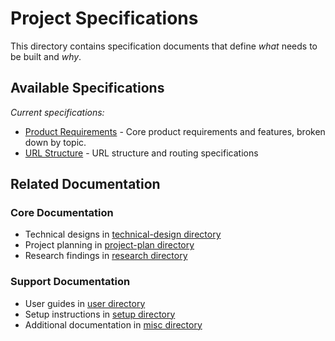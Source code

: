 # Project Specifications

This directory contains specification documents that define *what* needs to be built and *why*.

## Available Specifications

*Current specifications:*
- [Product Requirements](product_requirements/README.md) - Core product requirements and features, broken down by topic.
- [URL Structure](url_structure.md) - URL structure and routing specifications

## Related Documentation
### Core Documentation
- Technical designs in [technical-design directory](../technical-design/)
- Project planning in [project-plan directory](../project-plan/)
- Research findings in [research directory](../research/)

### Support Documentation
- User guides in [user directory](../user/)
- Setup instructions in [setup directory](../setup/)
- Additional documentation in [misc directory](../misc/) 